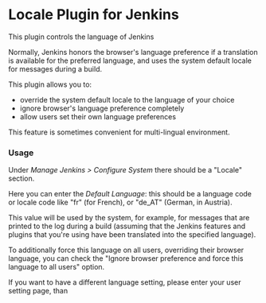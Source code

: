 Locale Plugin for Jenkins
=========================

This plugin controls the language of Jenkins

Normally, Jenkins honors the browser's language preference
if a translation is available for the preferred language,
and uses the system default locale for messages during a build.

This plugin allows you to:

* override the system default locale to the language of your choice
* ignore browser's language preference completely
* allow users set their own language preferences

This feature is sometimes convenient for multi-lingual environment.

### Usage
Under _Manage Jenkins > Configure System_ there should be a "Locale" section.

Here you can enter the _Default Language_: this should be a language code
or locale code like "fr" (for French), or "de_AT" (German, in Austria).

This value will be used by the system, for example, for messages that are printed
to the log during a build (assuming that the Jenkins features and plugins that
you're using have been translated into the specified language).

To additionally force this language on all users, overriding their browser language,
you can check the "Ignore browser preference and force this language to all users" option.

If you want to have a different language setting, please enter your user setting page,
than 
